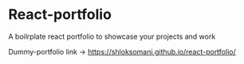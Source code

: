 # React-portfolio

A boilrplate react portfolio to showcase your projects and work

Dummy-portfolio link -> https://shloksomani.github.io/react-portfolio/
